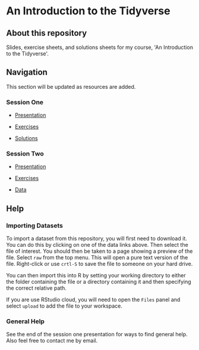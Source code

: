 # An Introduction to the Tidyverse

## About this repository

Slides, exercise sheets, and solutions sheets for my course, 'An Introduction to the Tidyverse'.

## Navigation

This section will be updated as resources are added.

### Session One

* [Presentation](https://thargreaves.github.io/introtothetidyverse/resources/session_one/session_one_presentation.html)

* [Exercises](https://thargreaves.github.io/introtothetidyverse/resources/session_one/session_one_exercises.nb.html#/)

* [Solutions](https://thargreaves.github.io/introtothetidyverse/resources/session_one/session_one_solutions.nb.html#/)

### Session Two

* [Presentation](https://thargreaves.github.io/introtothetidyverse/resources/session_two/session_two_presentation.html)

* [Exercises](https://thargreaves.github.io/introtothetidyverse/resources/session_two/session_two_exercises.nb.html#/)

* [Data](https://github.com/THargreaves/introtothetidyverse/tree/master/resources/session_two/data)

## Help

### Importing Datasets

To import a dataset from this repository, you will first need to download it. You can do this by clicking on one of the data links above. Then select the file of interest. You should then be taken to a page showing a preview of the file. Select `raw` from the top menu. This will open a pure text version of the file. Right-click or use `crtl-S` to save the file to someone on your hard drive.

You can then import this into R by setting your working directory to either the folder containing the file or a directory containing it and then specifying the correct relative path. 

If you are use RStudio cloud, you will need to open the `Files` panel and select `upload` to add the file to your workspace.

### General Help

See the end of the session one presentation for ways to find general help. Also feel free to contact me by email.